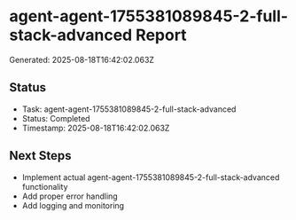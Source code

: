 # agent-agent-1755381089845-2-full-stack-advanced Report

Generated: 2025-08-18T16:42:02.063Z

## Status
- Task: agent-agent-1755381089845-2-full-stack-advanced
- Status: Completed
- Timestamp: 2025-08-18T16:42:02.063Z

## Next Steps
- Implement actual agent-agent-1755381089845-2-full-stack-advanced functionality
- Add proper error handling
- Add logging and monitoring
